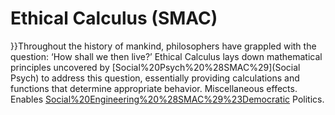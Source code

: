 # Ethical Calculus (SMAC)

}}Throughout the history of mankind, philosophers have grappled with the question: ‘How shall we then live?’ Ethical Calculus lays down mathematical principles uncovered by [Social%20Psych%20%28SMAC%29](Social Psych) to address this question, essentially providing calculations and functions that determine appropriate behavior.
Miscellaneous effects.
Enables [Social%20Engineering%20%28SMAC%29%23Democratic](Democratic) Politics.
